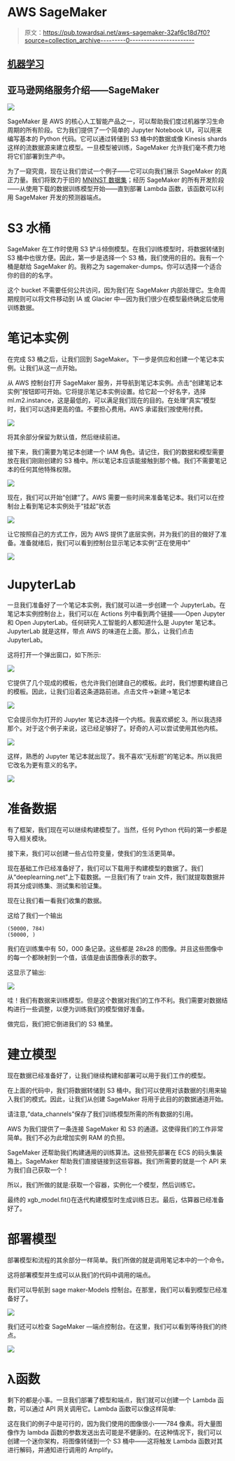 # AWS SageMaker

> 原文：<https://pub.towardsai.net/aws-sagemaker-32af6c18d7f0?source=collection_archive---------0----------------------->

## [机器学习](https://towardsai.net/p/category/machine-learning)

## 亚马逊网络服务介绍——SageMaker

![](img/f01cac9f76f0e16cfa55c9d54ecaacb2.png)

SageMaker 是 AWS 的核心人工智能产品之一，可以帮助我们度过机器学习生命周期的所有阶段。它为我们提供了一个简单的 Jupyter Notebook UI，可以用来编写基本的 Python 代码。它可以通过转储到 S3 桶中的数据或像 Kinesis shards 这样的流数据源来建立模型。一旦模型被训练，SageMaker 允许我们毫不费力地将它们部署到生产中。

为了一窥究竟，现在让我们尝试一个例子——它可以向我们展示 SageMaker 的真正力量。我们将致力于旧的 [MNINST 数据集](https://en.wikipedia.org/wiki/MNIST_database)；经历 SageMaker 的所有开发阶段——从使用下载的数据训练模型开始——直到部署 Lambda 函数，该函数可以利用 SageMaker 开发的预测器端点。

# S3 水桶

SageMaker 在工作时使用 S3 铲斗倾倒模型。在我们训练模型时，将数据转储到 S3 桶中也很方便。因此，第一步是选择一个 S3 桶，我们使用的目的。我有一个桶是献给 SageMaker 的。我称之为 sagemaker-dumps。你可以选择一个适合你的目的的名字。

这个 bucket 不需要任何公共访问，因为我们在 SageMaker 内部处理它。生命周期规则可以将文件移动到 IA 或 Glacier 中—因为我们很少在模型最终确定后使用训练数据。

# 笔记本实例

在完成 S3 桶之后，让我们回到 SageMaker。下一步是供应和创建一个笔记本实例。让我们从这一点开始。

从 AWS 控制台打开 SageMaker 服务，并导航到笔记本实例。点击“创建笔记本实例”按钮即可开始。它将提示笔记本实例设置。给它起一个好名字，选择 ml.m2.instance，这是最低的，可以满足我们现在的目的。在处理“真实”模型时，我们可以选择更高的值。不要担心费用。AWS 承诺我们按使用付费。

![](img/50c7974da26a051160708602401553c3.png)

将其余部分保留为默认值，然后继续前进。

接下来，我们需要为笔记本创建一个 IAM 角色。请记住，我们的数据和模型需要放在我们刚刚创建的 S3 桶中。所以笔记本应该能接触到那个桶。我们不需要笔记本的任何其他特殊权限。

![](img/df00a4cc0ba6eae4865ae92b05647dfa.png)

现在，我们可以开始“创建”了。AWS 需要一些时间来准备笔记本。我们可以在控制台上看到笔记本实例处于“挂起”状态

![](img/96f159960ad6cba22952e8f03012f859.png)

让它按照自己的方式工作，因为 AWS 提供了底层实例，并为我们的目的做好了准备。准备就绪后，我们可以看到控制台显示笔记本实例“正在使用中”

![](img/711189f06ce6eafa80d649b71d00a1f5.png)

# JupyterLab

一旦我们准备好了一个笔记本实例，我们就可以进一步创建一个 JupyterLab。在笔记本实例控制台上，我们可以在 Actions 列中看到两个链接——Open Jupyter 和 Open JupyterLab。任何研究人工智能的人都知道什么是 Jupyter 笔记本。JupyterLab 就是这样，带点 AWS 的味道在上面。那么，让我们点击 JupyterLab。

这将打开一个弹出窗口，如下所示:

![](img/f160a5a838a07aba23dae55faa67a708.png)

它提供了几个现成的模板，也允许我们创建自己的模板。此时，我们想要构建自己的模板。因此，让我们沿着这条道路前进。点击文件->新建->笔记本

![](img/90f860d4b4b341693dc00054e33b09a6.png)

它会提示你为打开的 Jupyter 笔记本选择一个内核。我喜欢蟒蛇 3。所以我选择那个。对于这个例子来说，这已经足够好了。好奇的人可以尝试使用其他内核。

![](img/980f2ac01dc71c07c2381bddca81b06d.png)

这样，熟悉的 Jupyter 笔记本就出现了。我不喜欢“无标题”的笔记本。所以我把它改名为更有意义的名字。

![](img/8d3d61f2ccece8b564e026741b557ecf.png)

# 准备数据

有了框架，我们现在可以继续构建模型了。当然，任何 Python 代码的第一步都是导入相关模块。

接下来，我们可以创建一些占位符变量，使我们的生活更简单。

现在基础工作已经准备好了，我们可以下载用于构建模型的数据了。我们从“deeplearning.net”上下载数据。一旦我们有了 train 文件，我们就提取数据并将其分成训练集、测试集和验证集。

现在让我们看一看我们收集的数据。

这给了我们一个输出

```
(50000, 784)
(50000, )
```

我们在训练集中有 50，000 条记录。这些都是 28x28 的图像。并且这些图像中的每一个都映射到一个值，该值是由该图像表示的数字。

这显示了输出:

![](img/8d9b237772e934d7ea5734a767c1e677.png)

哇！我们有数据来训练模型。但是这个数据对我们的工作不利。我们需要对数据结构进行一些调整，以便为训练我们的模型做好准备。

做完后，我们把它倒进我们的 S3 桶里。

# 建立模型

现在数据已经准备好了，让我们继续构建和部署可以用于我们工作的模型。

在上面的代码中，我们将数据转储到 S3 桶中。我们可以使用对该数据的引用来输入我们的模式。因此，让我们从创建 SageMaker 将用于此目的的数据通道开始。

请注意,“data_channels”保存了我们训练模型所需的所有数据的引用。

AWS 为我们提供了一条连接 SageMaker 和 S3 的通道。这使得我们的工作非常简单。我们不必为此增加实例 RAM 的负担。

SageMaker 还帮助我们构建通用的训练算法。这些预先部署在 ECS 的码头集装箱上。SageMaker 帮助我们直接链接到这些容器。我们所需要的就是一个 API 来为我们自己获取一个！

所以，我们所做的就是:获取一个容器，实例化一个模型，然后训练它。

最终的 xgb_model.fit()在迭代构建模型时生成训练日志。最后，估算器已经准备好了。

# 部署模型

部署模型和流程的其余部分一样简单。我们所做的就是调用笔记本中的一个命令。

这将部署模型并生成可以从我们的代码中调用的端点。

我们可以导航到 sage maker-Models 控制台。在那里，我们可以看到模型已经准备好了。

![](img/bebe2fe311e7c7858a7dda1f0c717b20.png)

我们还可以检查 SageMaker —端点控制台。在这里，我们可以看到等待我们的终点。

![](img/c82983d4f22aec6464e550a370fc9366.png)

# λ函数

剩下的都是小事。一旦我们部署了模型和端点，我们就可以创建一个 Lambda 函数，可以通过 API 网关调用它。Lambda 函数可以像这样简单:

这在我们的例子中是可行的，因为我们使用的图像很小——784 像素。将大量图像作为 lambda 函数的参数发送出去可能是不健康的。在这种情况下，我们可以创建一个迷你架构，将图像转储到一个 S3 桶中——这将触发 Lambda 函数对其进行解码，并通知进行调用的 Amplify。